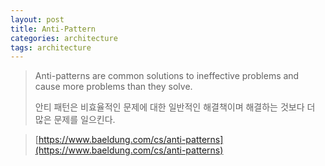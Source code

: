 ```yaml
---
layout: post
title: Anti-Pattern
categories: architecture
tags: architecture
---
```


> Anti-patterns are common solutions to ineffective problems and cause more problems than they solve.
>
> 안티 패턴은 비효율적인 문제에 대한 일반적인 해결책이며 해결하는 것보다 더 많은 문제를 일으킨다.



> [https://www.baeldung.com/cs/anti-patterns](https://www.baeldung.com/cs/anti-patterns)